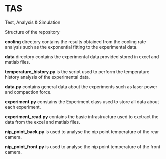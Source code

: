 # TAS
Test, Analysis &amp; Simulation

Structure of the repository

**cooling** directory contains the results obtained from the cooling rate analysis such as the exponential fitting to the experimental data.

**data** directory contains the experimental data provided stored in excel and matlab files.

**temperature_history.py** is the script used to perform the temperature history analysis of the experimental data.

**data.py** contains general data about the experiments such as laser power and compaction force.

**experiment.py** constains the Experiment class used to store all data about each experiment.

**experiment_read.py** contains the basic infrastructure used to exctract the data from the excel and matlab files.

**nip_point_back.py** is used to analyse the nip point temperature of the rear camera.

**nip_point_front.py** is used to analyse the nip point temperature of the front camera.



